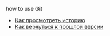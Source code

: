how to use Git
- [Как просмотреть историю](./log_help.md)
- [Как вернуться к прошлой версии](./reset_help.md)
